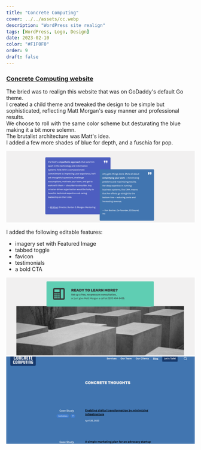 ```yaml
---
title: "Concrete Computing"
cover: ../../assets/cc.webp
description: "WordPress site realign"
tags: [WordPress, Logo, Design]
date: 2023-02-10
color: "#F1F0F0"
order: 9
draft: false
---
```


### [Concrete Computing website](https://concretecomputing.com)

The bried was to realign this website that was on GoDaddy's default Go theme.  
I created a child theme and tweaked the design to be simple but sophisticated, reflecting Matt Morgan's easy manner and professional results.  
We choose to roll with the same color scheme but desturating the blue making it a bit more solemn.  
The brutalist architecture was Matt's idea.  
I added a few more shades of blue for depth, and a fuschia for pop.

![Design detail](../../assets/cc-int-2.webp)

I added the following editable features:
- imagery set with Featured Image
- tabbed toggle
- favicon
- testimonials 
- a bold CTA


![Design detail](../../assets/cc-int-3.webp)
![Design detail](../../assets/cc-int-1.webp)
